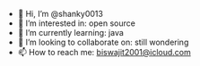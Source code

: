 - 👋 Hi, I’m @shanky0013
- 👀 I’m interested in: open source
- 🌱 I’m currently learning: java
- 💞️ I’m looking to collaborate on: still wondering
- 📫 How to reach me: biswajit2001@icloud.com

<!---
shanky0013/shanky0013 is a ✨ special ✨ repository because its `README.md` (this file) appears on your GitHub profile.
You can click the Preview link to take a look at your changes.
--->
